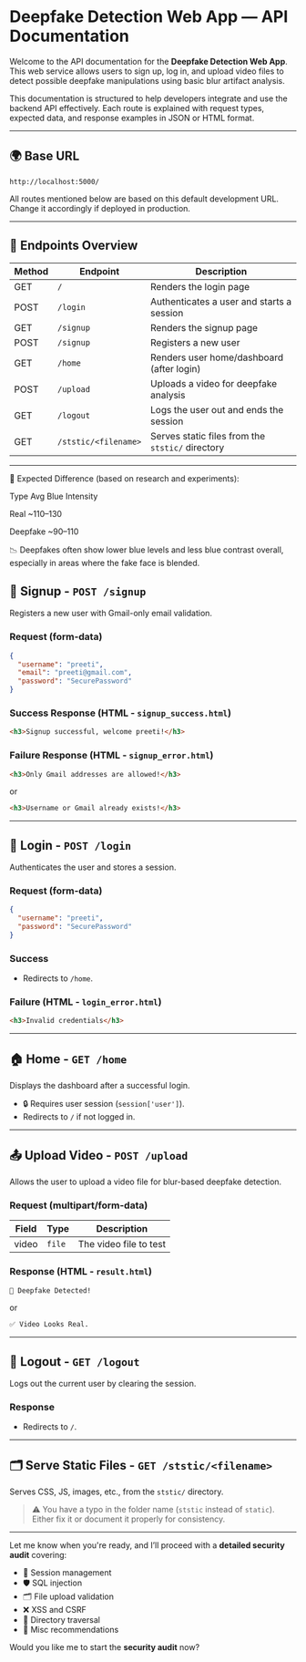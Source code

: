 # Deepfake Detection Web App — API Documentation

Welcome to the API documentation for the **Deepfake Detection Web App**. This web service allows users to sign up, log in, and upload video files to detect possible deepfake manipulations using basic blur artifact analysis.

This documentation is structured to help developers integrate and use the backend API effectively. Each route is explained with request types, expected data, and response examples in JSON or HTML format.

***

## 🌍 Base URL

```
http://localhost:5000/
```

All routes mentioned below are based on this default development URL. Change it accordingly if deployed in production.

***

## 📑 Endpoints Overview

| Method | Endpoint             | Description                                      |
| ------ | -------------------- | ------------------------------------------------ |
| GET    | `/`                  | Renders the login page                           |
| POST   | `/login`             | Authenticates a user and starts a session        |
| GET    | `/signup`            | Renders the signup page                          |
| POST   | `/signup`            | Registers a new user                             |
| GET    | `/home`              | Renders user home/dashboard (after login)        |
| POST   | `/upload`            | Uploads a video for deepfake analysis            |
| GET    | `/logout`            | Logs the user out and ends the session           |
| GET    | `/ststic/<filename>` | Serves static files from the `ststic/` directory |

***

📌 Expected Difference (based on research and experiments):

Type Avg Blue Intensity

Real \~110–130

Deepfake \~90–110

📉 Deepfakes often show lower blue levels and less blue contrast overall, especially in areas where the fake face is blended.

## 📝 Signup - `POST /signup`

Registers a new user with Gmail-only email validation.

### Request (form-data)

```json
{
  "username": "preeti",
  "email": "preeti@gmail.com",
  "password": "SecurePassword"
}
```

### Success Response (HTML - `signup_success.html`)

```html
<h3>Signup successful, welcome preeti!</h3>
```

### Failure Response (HTML - `signup_error.html`)

```html
<h3>Only Gmail addresses are allowed!</h3>
```

or

```html
<h3>Username or Gmail already exists!</h3>
```

***

## 🔐 Login - `POST /login`

Authenticates the user and stores a session.

### Request (form-data)

```json
{
  "username": "preeti",
  "password": "SecurePassword"
}
```

### Success

* Redirects to `/home`.

### Failure (HTML - `login_error.html`)

```html
<h3>Invalid credentials</h3>
```

***

## 🏠 Home - `GET /home`

Displays the dashboard after a successful login.

* 🔒 Requires user session (`session['user']`).
* Redirects to `/` if not logged in.

***

## 📤 Upload Video - `POST /upload`

Allows the user to upload a video file for blur-based deepfake detection.

### Request (multipart/form-data)

| Field | Type   | Description            |
| ----- | ------ | ---------------------- |
| video | `file` | The video file to test |

### Response (HTML - `result.html`)

```html
🛑 Deepfake Detected!
```

or

```html
✅ Video Looks Real.
```

***

## 🚪 Logout - `GET /logout`

Logs out the current user by clearing the session.

### Response

* Redirects to `/`.

***

## 🗂️ Serve Static Files - `GET /ststic/<filename>`

Serves CSS, JS, images, etc., from the `ststic/` directory.

> ⚠️ You have a typo in the folder name (`ststic` instead of `static`). Either fix it or document it properly for consistency.

***

Let me know when you're ready, and I’ll proceed with a **detailed security audit** covering:

* 🔐 Session management
* 🛡️ SQL injection
* 🗂️ File upload validation
* ❌ XSS and CSRF
* 📁 Directory traversal
* 🔄 Misc recommendations

Would you like me to start the **security audit** now?
